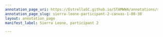 ```yaml
---
annotation_page_uri: https://EstrellaSC.github.io/STAMWWA/annotations/sierra-leone-participant-2-canvas-1-00-38.json
annotation_page_slug: sierra-leone-participant-2-canvas-1-00-38
layout: annotation_page
manifest_label: Sierra Leone, participant 2

---
```


